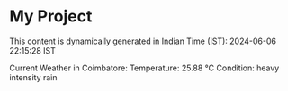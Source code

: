 # My Project

This content is dynamically generated in Indian Time (IST): 2024-06-06 22:15:28 IST


Current Weather in Coimbatore:
Temperature: 25.88 °C
Condition: heavy intensity rain
